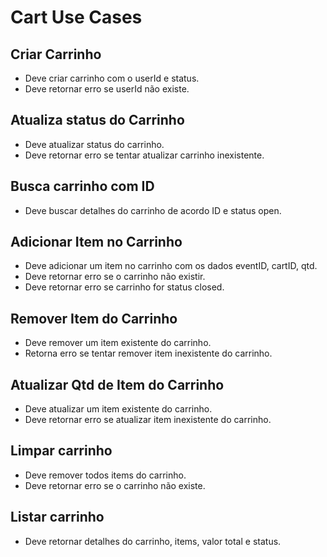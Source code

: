 # Cart Use Cases

## Criar Carrinho
- Deve criar carrinho com o userId e status.
- Deve retornar erro se userId não existe.

## Atualiza status do Carrinho
- Deve atualizar status do carrinho.
- Deve retornar erro se tentar atualizar carrinho inexistente.

## Busca carrinho com ID
- Deve buscar detalhes do carrinho de acordo ID e status open.

## Adicionar Item no Carrinho
- Deve adicionar um item no carrinho com os dados eventID, cartID, qtd.
- Deve retornar erro se o carrinho não existir.
- Deve retornar erro se carrinho for status closed.

## Remover Item do Carrinho
- Deve remover um item existente do carrinho.
- Retorna erro se tentar remover item inexistente do carrinho.

## Atualizar Qtd de Item do Carrinho
- Deve atualizar um item existente do carrinho.
- Deve retornar erro se atualizar item inexistente do carrinho.

## Limpar carrinho
- Deve remover todos items do carrinho.
- Deve retornar erro se o carrinho não existe.

## Listar carrinho
- Deve retornar detalhes do carrinho, items, valor total e status.